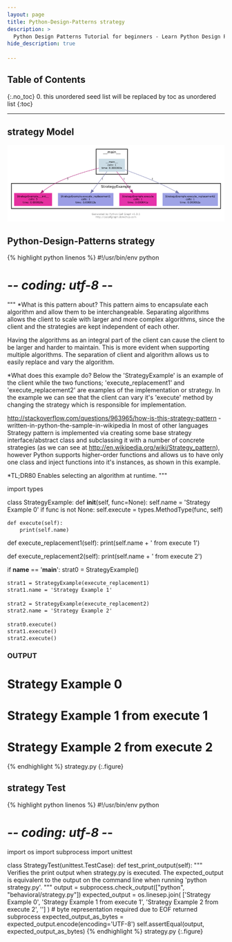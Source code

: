 ```yaml
---
layout: page
title: Python-Design-Patterns strategy
description: >
  Python Design Patterns Tutorial for beginners - Learn Python Design Patterns in simple and easy steps starting from basic to advanced concepts with examples ...
hide_description: true

---
```


## Table of Contents
{:.no_toc}
0. this unordered seed list will be replaced by toc as unordered list
{:toc}

---

## strategy Model

![](/courses/python-fesign-patterns/behavioral/viz/strategy.py.png)

## Python-Design-Patterns strategy

{% highlight python linenos %}
#!/usr/bin/env python
# -*- coding: utf-8 -*-

"""
*What is this pattern about?
This pattern aims to encapsulate each algorithm and allow them to be
interchangeable. Separating algorithms allows the client to scale
with larger and more complex algorithms, since the client and the
strategies are kept independent of each other.

Having the algorithms as an integral part of the client can cause the
client to be larger and harder to maintain. This is more evident when
supporting multiple algorithms. The separation of client and algorithm
allows us to easily replace and vary the algorithm.

*What does this example do?
Below the 'StrategyExample' is an example of the client while the two
functions; 'execute_replacement1' and 'execute_replacement2' are
examples of the implementation or strategy. In the example we can see
that the client can vary it's 'execute' method by changing the
strategy which is responsible for implementation.

http://stackoverflow.com/questions/963965/how-is-this-strategy-pattern
 -written-in-python-the-sample-in-wikipedia
In most of other languages Strategy pattern is implemented via creating some
base strategy interface/abstract class and subclassing it with a number of
concrete strategies (as we can see at
http://en.wikipedia.org/wiki/Strategy_pattern), however Python supports
higher-order functions and allows us to have only one class and inject
functions into it's instances, as shown in this example.

*TL;DR80
Enables selecting an algorithm at runtime.
"""

import types

class StrategyExample:
    def __init__(self, func=None):
        self.name = 'Strategy Example 0'
        if func is not None:
            self.execute = types.MethodType(func, self)

    def execute(self):
        print(self.name)

def execute_replacement1(self):
    print(self.name + ' from execute 1')

def execute_replacement2(self):
    print(self.name + ' from execute 2')

if __name__ == '__main__':
    strat0 = StrategyExample()

    strat1 = StrategyExample(execute_replacement1)
    strat1.name = 'Strategy Example 1'

    strat2 = StrategyExample(execute_replacement2)
    strat2.name = 'Strategy Example 2'

    strat0.execute()
    strat1.execute()
    strat2.execute()

### OUTPUT ###
# Strategy Example 0
# Strategy Example 1 from execute 1
# Strategy Example 2 from execute 2
{% endhighlight %}
strategy.py
{:.figure}

## strategy Test

{% highlight python linenos %}
#!/usr/bin/env python
# -*- coding: utf-8 -*-
import os
import subprocess
import unittest

class StrategyTest(unittest.TestCase):
    def test_print_output(self):
        """
        Verifies the print output when strategy.py is executed.
        The expected_output is equivalent to the output on the command
        line when running 'python strategy.py'.
        """
        output = subprocess.check_output(["python", "behavioral/strategy.py"])
        expected_output = os.linesep.join(
            ['Strategy Example 0', 'Strategy Example 1 from execute 1', 'Strategy Example 2 from execute 2', '']
        )
        # byte representation required due to EOF returned subprocess
        expected_output_as_bytes = expected_output.encode(encoding='UTF-8')
        self.assertEqual(output, expected_output_as_bytes)
{% endhighlight %}
strategy.py
{:.figure}
